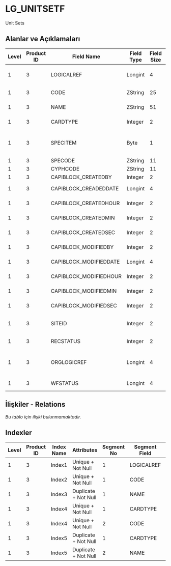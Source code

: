 # LG_UNITSETF

Unit Sets

## Alanlar ve Açıklamaları

| Level | Product ID | Field Name | Field Type | Field Size | Field Offset | Türkçe Açıklama | Expression |
| ----- | ---------- | ---------- | ---------- | ---------- | ------------ | --------------- | ---------- |
| 1 | 3 | LOGICALREF | Longint | 4 | 0 | Birim seti log. Ref. | Unit Set Logical Reference |
| 1 | 3 | CODE | ZString | 25 | 4 | Birim seti kodu | Unit Set Code |
| 1 | 3 | NAME | ZString | 51 | 29 | Birim seti açıklaması | Unit Set Description |
| 1 | 3 | CARDTYPE | Integer | 2 | 80 | Kayıt türü | Record Type |
| 1 | 3 | SPECITEM | Byte | 1 | 82 | Sadece Malzeme / Hizmet Kartları İçin | For Item / Services Cards Only |
| 1 | 3 | SPECODE | ZString | 11 | 83 | Özel Kod | Aux. Code |
| 1 | 3 | CYPHCODE | ZString | 11 | 94 | Yetki Kodu | Auth. Code |
| 1 | 3 | CAPIBLOCK_CREATEDBY | Integer | 2 | 105 | Oluşturan | Created By |
| 1 | 3 | CAPIBLOCK_CREADEDDATE | Longint | 4 | 107 | Oluşturulma Tarihi | Created Date |
| 1 | 3 | CAPIBLOCK_CREATEDHOUR | Integer | 2 | 111 | Oluşturulma Saati | Created Hour |
| 1 | 3 | CAPIBLOCK_CREATEDMIN | Integer | 2 | 113 | Oluşturulma Dakikası | Created Minute |
| 1 | 3 | CAPIBLOCK_CREATEDSEC | Integer | 2 | 115 | Oluşturulma Saniyesi | Created Second |
| 1 | 3 | CAPIBLOCK_MODIFIEDBY | Integer | 2 | 117 | Değiştiren | Modified By |
| 1 | 3 | CAPIBLOCK_MODIFIEDDATE | Longint | 4 | 119 | Değiştirilme Tarihi | Modified Date |
| 1 | 3 | CAPIBLOCK_MODIFIEDHOUR | Integer | 2 | 123 | Değiştirilme Saati | Modified Hour |
| 1 | 3 | CAPIBLOCK_MODIFIEDMIN | Integer | 2 | 125 | Değiştirilme Dakikası | Modified Minute |
| 1 | 3 | CAPIBLOCK_MODIFIEDSEC | Integer | 2 | 127 | Değiştirilme Saniyesi | Modified Second |
| 1 | 3 | SITEID | Integer | 2 | 129 | Veri Merkezi | Data Processing Site |
| 1 | 3 | RECSTATUS | Integer | 2 | 131 | Kayıt Durumu | Record Status |
| 1 | 3 | ORGLOGICREF | Longint | 4 | 133 | Orijinal Kayıt Log. Ref. | Original Record Logical Reference |
| 1 | 3 | WFSTATUS | Longint | 4 | 137 | Kullanımda Değil | Not In Use |

## İlişkiler - Relations

*Bu tablo için ilişki bulunmamaktadır.*

## Indexler

| Level | Product ID | Index Name | Attributes | Segment No | Segment Field | Sense |
| ----- | ---------- | ---------- | ---------- | ---------- | ------------- | ----- |
| 1 | 3 | Index1 | Unique + Not Null | 1 | LOGICALREF | Ascending |
| 1 | 3 | Index2 | Unique + Not Null | 1 | CODE | Ascending |
| 1 | 3 | Index3 | Duplicate + Not Null | 1 | NAME | Ascending |
| 1 | 3 | Index4 | Unique + Not Null | 1 | CARDTYPE | Ascending |
| 1 | 3 | Index4 | Unique + Not Null | 2 | CODE | Ascending |
| 1 | 3 | Index5 | Duplicate + Not Null | 1 | CARDTYPE | Ascending |
| 1 | 3 | Index5 | Duplicate + Not Null | 2 | NAME | Ascending |
